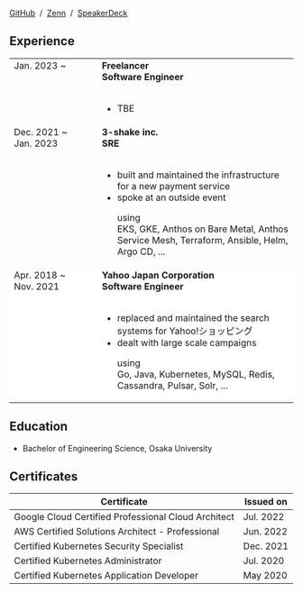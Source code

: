[GitHub](https://github.com/dogggggo) &nbsp;/&nbsp; [Zenn](https://zenn.dev/dogggggo) &nbsp;/&nbsp; [SpeakerDeck](https://speakerdeck.com/dogggggo)

## Experience
<table>
  <tr>
    <td style="min-width: 140px" valign="top">Jan. 2023 ~</td>
    <td>
      <b>Freelancer<br>Software Engineer</b><br><br>
      <ul>
        <li>TBE</li>
      </ul>
    </td>
  </tr>
  <tr>
    <td valign="top">Dec. 2021 ~<br>Jan. 2023</td>
    <td>
      <b>3-shake inc.<br>SRE</b><br><br>
      <ul>
        <li>built and maintained the infrastructure for a new payment service</li>
        <li>spoke at an outside event</li>
      </ul>
      <ul style="list-style: none">
        <li>
          using<br>
          EKS, GKE, Anthos on Bare Metal, Anthos Service Mesh, Terraform, Ansible, Helm, Argo CD, ...
        </li>
      </ul>
    </td>
  </tr>
  <tr style="background-color: #fff;">
    <td valign="top">Apr. 2018 ~<br>Nov. 2021</td>
    <td style>
      <b>Yahoo Japan Corporation<br>Software Engineer</b><br><br>
      <ul>
        <li>replaced and maintained the search systems for Yahoo!ショッピング</li>
        <li>dealt with large scale campaigns</li>
      </ul>
      <ul style="list-style: none">
        <li>
          using<br>
          Go, Java, Kubernetes, MySQL, Redis, Cassandra, Pulsar, Solr, ...
        </li>
      </ul>
    </td>
  </tr>
</table>

## Education
- Bachelor of Engineering Science, Osaka University

## Certificates

Certificate | Issued on
--|--
Google Cloud Certified Professional Cloud Architect | Jul. 2022
AWS Certified Solutions Architect - Professional | Jun. 2022
Certified Kubernetes Security Specialist | Dec. 2021
Certified Kubernetes Administrator | Jul. 2020
Certified Kubernetes Application Developer | May 2020
